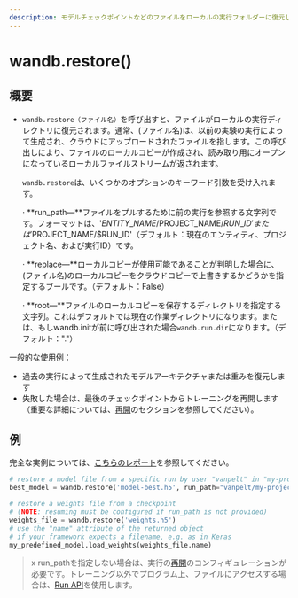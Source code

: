```yaml
---
description: モデルチェックポイントなどのファイルをローカルの実行フォルダーに復元して、スクリプトでアクセスします
---
```


# wandb.restore\(\)

## **概要**

* `wandb.restore（ファイル名）`を呼び出すと、ファイルがローカルの実行ディレクトリに復元されます。通常、\(ファイル名\)は、以前の実験の実行によって生成され、クラウドにアップロードされたファイルを指します。この呼び出しにより、ファイルのローカルコピーが作成され、読み取り用にオープンになっているローカルファイルストリームが返されます。

  `wandb.restore`は、いくつかのオプションのキーワード引数を受け入れます。

  ·      **run\_path―**ファイルをプルするために前の実行を参照する文字列です。フォーマットは、'$ENTITY\_NAME/$PROJECT\_NAME/$RUN\_ID' または '$PROJECT\_NAME/$RUN\_ID'（デフォルト：現在のエンティティ、プロジェクト名、および実行ID）です。

  ·      **replace―**ローカルコピーが使用可能であることが判明した場合に、\(ファイル名\)のローカルコピーをクラウドコピーで上書きするかどうかを指定するブールです。（デフォルト：False）

  ·      **root―**ファイルのローカルコピーを保存するディレクトリを指定する文字列。これはデフォルトでは現在の作業ディレクトリになります。または、もしwandb.initが前に呼び出された場合`wandb.run.dir`になります。（デフォルト："."）



一般的な使用例：

*   過去の実行によって生成されたモデルアーキテクチャまたは重みを復元します
*  失敗した場合は、最後のチェックポイントからトレーニングを再開します（重要な詳細については、[再開](https://docs.wandb.ai/v/japanese/library/resuming)のセクションを参照してください）。

##  **例**

完全な実例については、[こちらのレポート](https://app.wandb.ai/lavanyashukla/save_and_restore/reports/Saving-and-Restoring-Models-with-W%26B--Vmlldzo3MDQ3Mw)を参照してください。

```python
# restore a model file from a specific run by user "vanpelt" in "my-project"
best_model = wandb.restore('model-best.h5', run_path="vanpelt/my-project/a1b2c3d")

# restore a weights file from a checkpoint
# (NOTE: resuming must be configured if run_path is not provided)
weights_file = wandb.restore('weights.h5')
# use the "name" attribute of the returned object
# if your framework expects a filename, e.g. as in Keras
my_predefined_model.load_weights(weights_file.name)
```

> x run\_pathを指定しない場合は、実行の[再開](https://app.gitbook.com/@weights-and-biases/s/docs/~/drafts/-MNTo635YwwyToLxk-CQ/v/japanese/library/resuming)のコンフィギュレーションが必要です。トレーニング以外でプログラム上、ファイルにアクセスする場合は、[Run API](https://docs.wandb.ai/v/japanese/ref/run)を使用します。
>
> >

